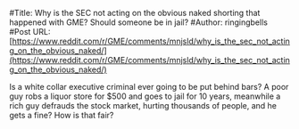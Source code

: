 #Title: Why is the SEC not acting on the obvious naked shorting that happened with GME? Should someone be in jail?
#Author: ringingbells
#Post URL: [https://www.reddit.com/r/GME/comments/mnjsld/why_is_the_sec_not_acting_on_the_obvious_naked/](https://www.reddit.com/r/GME/comments/mnjsld/why_is_the_sec_not_acting_on_the_obvious_naked/)


Is a white collar executive criminal ever going to be put behind bars? A poor guy robs a liquor store for $500 and goes to jail for 10 years, meanwhile a rich guy defrauds the stock market, hurting thousands of people, and he gets a fine? How is that fair?